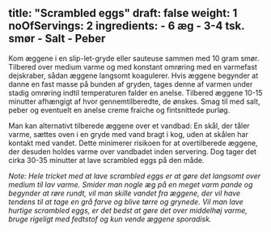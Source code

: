 title: "Scrambled eggs"
draft: false
weight: 1
noOfServings: 2
ingredients:
	- 6 æg
	- 3-4 tsk. smør
	- Salt
	- Peber
---

Kom æggene i en slip-let-gryde eller sauteuse sammen med 10 gram smør.
Tilbered over medium varme og med konstant omrøring med en varmefast
dejskraber, sådan æggene langsomt koagulerer. Hvis æggene begynder at
danne en fast masse på bunden af gryden, tages denne af varmen under
stadig omrøring indtil temperaturen falder en anelse. Tilbered æggene
10-15 minutter afhængigt af hvor gennemtilberedte, de ønskes. Smag til
med salt, peber og eventuelt en anelse creme fraiche og fintsnittede
purløg.

Man kan alternativt tilberede æggene over et vandbad: En skål, der tåler
varme, sættes oven i en gryde med vand bragt i kog, uden at skålen har
kontakt med vandet. Dette minimerer risikoen for at overtilberede
æggene, der desuden holdes varme over vandbadet inden servering. Dog
tager det cirka 30-35 minutter at lave scrambled eggs på den måde.

*Note: Hele tricket med at lave scrambled eggs er at gøre det langsomt
over medium til lav varme. Smider man nogle æg på en meget varm pande og
begynder at røre rundt, vil man skille vandet fra æggene, der vil have
tendens til at tage en grå farve og blive tørre og grynede.* *Vil man
lave hurtige scrambled eggs, er det bedst at gøre det over middelhøj
varme, bruge rigeligt med fedtstof og kun vende æggene sporadisk.*

